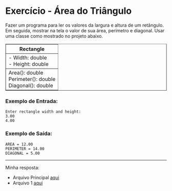 # Exercício - Área do Triângulo

Fazer um programa para ler os valores da largura e altura de um retângulo. Em seguida, mostrar na tela o valor de sua área, perímetro e diagonal. Usar uma classe como mostrado no projeto abaixo.

  <table border=1>      
      <tr>
          <th colspan="4">Rectangle</th>
      </tr>
      <tr>
          <td>- Width: double <br> - Height: double</td>
      </tr>
      <tr>
          <td>Area(): double <br> Perimeter(): double <br> Diagonal(): double</td>
      </tr>
  </table>

</div>

### Exemplo de Entrada:

```
Enter rectangle width and height:
3.00
4.00
```

### Exemplo de Saída:

```
AREA = 12.00
PERIMETER = 14.00
DIAGONAL = 5.00
```

---

Minha resposta:
- Arquivo Principal [aqui](https://github.com/JonathanBarr0s/Udemy-Java/blob/main/Se%C3%A7%C3%A3o%2008%20-%20Introdu%C3%A7%C3%A3o%20%C3%A0%20POO/01.%20%C3%81rea%20do%20Tri%C3%A2ngulo/AreaDoTriangulo/src/Program.java)
- Arquivo 1 [aqui](https://github.com/JonathanBarr0s/Udemy-Java/blob/main/Se%C3%A7%C3%A3o%2008%20-%20Introdu%C3%A7%C3%A3o%20%C3%A0%20POO/01.%20%C3%81rea%20do%20Tri%C3%A2ngulo/AreaDoTriangulo/src/entities/Rectangle.java)


